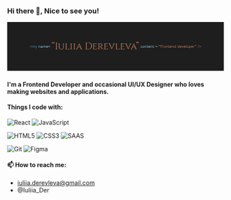 ### Hi there 👋, Nice to see you!

![my name is Iuliia](https://github.com/Iuliia-D/Iuliia-D/blob/main/Frame%2015.png?raw=true)

#### I'm a Frontend Developer and occasional UI/UX Designer who loves making websites and applications.

#### Things I code with:
![React](https://img.shields.io/badge/react-%2320232a.svg?style=for-the-badge&logo=react&logoColor=%2361DAFB)
![JavaScript](https://img.shields.io/badge/javascript-%23323330.svg?style=for-the-badge&logo=javascript&logoColor=%23F7DF1E)

![HTML5](https://img.shields.io/badge/html5-%23E34F26.svg?style=for-the-badge&logo=html5&logoColor=white)
![CSS3](https://img.shields.io/badge/css3-%231572B6.svg?style=for-the-badge&logo=css3&logoColor=white)
![SAAS](https://img.shields.io/badge/Sass-CC6699?style=for-the-badge&logo=sass&logoColor=white)

![Git](https://img.shields.io/badge/git-%23F05033.svg?style=for-the-badge&logo=git&logoColor=white)
![Figma](https://img.shields.io/badge/Figma-F24E1E?style=for-the-badge&logo=figma&logoColor=white)


#### 📫 How to reach me: 
- iuliia.derevleva@gmail.com
- @Iuliia_Der

